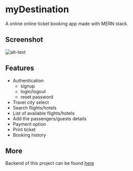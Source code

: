 # myDestination

A online online ticket booking app made with MERN stack.

## Screenshot
![alt-text](https://i.ibb.co/gPJWchg/Screenshot-572.png)

## Features
- Authentication
  - signup
  - login/logout
  - reset password
- Travel city select
- Search flights/hotels
- List of available flights/hotels
- Add the passengers/guests details
- Payment option
- Print ticket
- Booking history

## More

Backend of this project can be found [here](https://github.com/imSmaity/myDestinationAdmin)